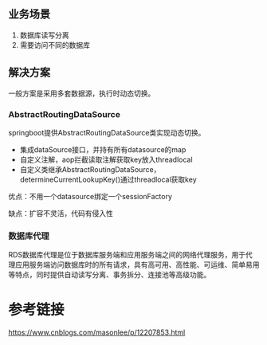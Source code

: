 ## 业务场景

1. 数据库读写分离
2. 需要访问不同的数据库

## 解决方案

一般方案是采用多套数据源，执行时动态切换。



### AbstractRoutingDataSource

springboot提供AbstractRoutingDataSource类实现动态切换。

- 集成dataSource接口，并持有所有datasource的map
- 自定义注解，aop拦截读取注解获取key放入threadlocal
- 自定义类继承AbstractRoutingDataSource，determineCurrentLookupKey()通过threadlocal获取key



优点：不用一个datasource绑定一个sessionFactory

缺点：扩容不灵活，代码有侵入性



### 数据库代理

RDS数据库代理是位于数据库服务端和应用服务端之间的网络代理服务，用于代理应用服务端访问数据库时的所有请求，具有高可用、高性能、可运维、简单易用等特点，同时提供自动读写分离、事务拆分、连接池等高级功能。



# 参考链接



https://www.cnblogs.com/masonlee/p/12207853.html
